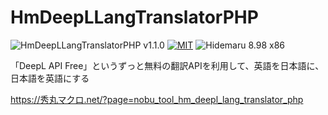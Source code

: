 # HmDeepLLangTranslatorPHP

![HmDeepLLangTranslatorPHP v1.1.0](https://img.shields.io/badge/HmDeepLLangTranslatorPHP-v1.1.0-6479ff.svg)
[![MIT](https://img.shields.io/badge/license-MIT-blue.svg?style=flat)](LICENSE)
![Hidemaru 8.98 x86](https://img.shields.io/badge/Hidemaru-v8.98_(32bit_version_only)-6479ff.svg)

「DeepL API Free」というずっと無料の翻訳APIを利用して、英語を日本語に、日本語を英語にする

https://秀丸マクロ.net/?page=nobu_tool_hm_deepl_lang_translator_php
